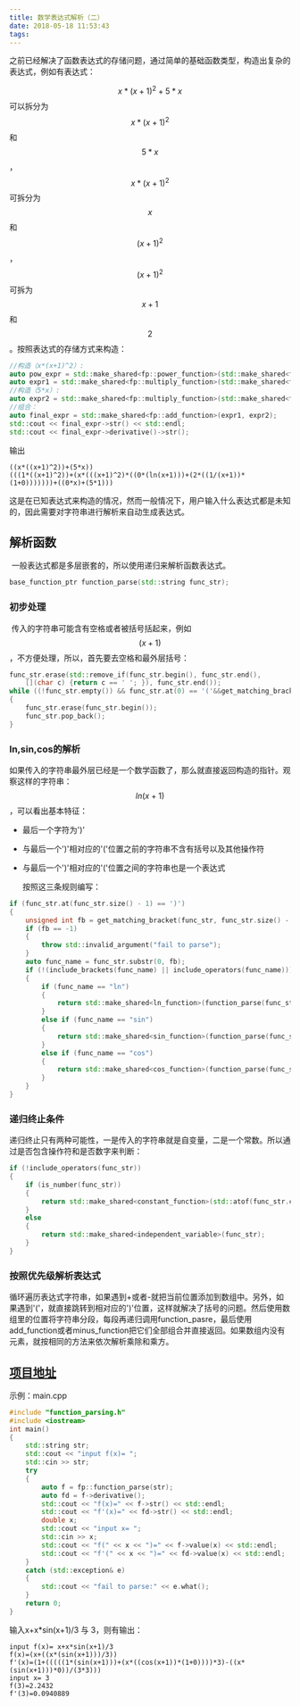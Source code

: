 ```yaml
---
title: 数学表达式解析（二）
date: 2018-05-18 11:53:43
tags:
---
```




​	之前已经解决了函数表达式的存储问题，通过简单的基础函数类型，构造出复杂的表达式，例如有表达式：

$$
x*(x+1)^2+5*x
$$
可以拆分为$$x*(x+1)^2$$和$$5*x$$，$$x*(x+1)^2$$可拆分为$$x$$和$$(x+1)^2$$，$$(x+1)^2$$可拆为$$x+1$$和$$2$$。按照表达式的存储方式来构造：
```c++
//构造（x*(x+1)^2）:
auto pow_expr = std::make_shared<fp::power_function>(std::make_shared<fp::add_function>(std::make_shared<fp::independent_variable>("x"), std::make_shared<fp::constant_function>(1)), std::make_shared<fp::constant_function>(2));
auto expr1 = std::make_shared<fp::multiply_function>(std::make_shared<fp::independent_variable>("x"), pow_expr);
//构造（5*x）:
auto expr2 = std::make_shared<fp::multiply_function>(std::make_shared<fp::constant_function>(5), std::make_shared<fp::independent_variable>("x"));
//组合：
auto final_expr = std::make_shared<fp::add_function>(expr1, expr2);
std::cout << final_expr->str() << std::endl;
std::cout << final_expr->derivative()->str();
```

输出

```
((x*((x+1)^2))+(5*x))
(((1*((x+1)^2))+(x*(((x+1)^2)*((0*(ln(x+1)))+(2*((1/(x+1))*(1+0)))))))+((0*x)+(5*1)))
```

这是在已知表达式来构造的情况，然而一般情况下，用户输入什么表达式都是未知的，因此需要对字符串进行解析来自动生成表达式。

## 解析函数

​	一般表达式都是多层嵌套的，所以使用递归来解析函数表达式。

```c++
base_function_ptr function_parse(std::string func_str);
```



### 初步处理

​	传入的字符串可能含有空格或者被括号括起来，例如$$( x + 1 )$$，不方便处理，所以，首先要去空格和最外层括号：

```c++
func_str.erase(std::remove_if(func_str.begin(), func_str.end(),
	[](char c) {return c == ' '; }), func_str.end());
while ((!func_str.empty()) && func_str.at(0) == '('&&get_matching_bracket(func_str, 0) == (func_str.size() - 1))
{
	func_str.erase(func_str.begin());
	func_str.pop_back();
}
```

### ln,sin,cos的解析

​	如果传入的字符串最外层已经是一个数学函数了，那么就直接返回构造的指针。观察这样的字符串：$$ln(x+1)$$，可以看出基本特征：

- 最后一个字符为')'

- 与最后一个')'相对应的'('位置之前的字符串不含有括号以及其他操作符

- 与最后一个')'相对应的'('位置之间的字符串也是一个表达式

  按照这三条规则编写：
```c++
if (func_str.at(func_str.size() - 1) == ')')
{
	unsigned int fb = get_matching_bracket(func_str, func_str.size() - 1);
	if (fb == -1)
	{
		throw std::invalid_argument("fail to parse");
	}
	auto func_name = func_str.substr(0, fb);
	if (!(include_brackets(func_name) || include_operators(func_name)))
	{
		if (func_name == "ln")
		{
			return std::make_shared<ln_function>(function_parse(func_str.substr(fb, func_str.size() - fb)));
		}
		else if (func_name == "sin")
		{
			return std::make_shared<sin_function>(function_parse(func_str.substr(fb, func_str.size() - fb)));
		}
		else if (func_name == "cos")
		{
			return std::make_shared<cos_function>(function_parse(func_str.substr(fb, func_str.size() - fb)));
		}
	}
}
```


### 递归终止条件

​	递归终止只有两种可能性，一是传入的字符串就是自变量，二是一个常数。所以通过是否包含操作符和是否数字来判断：

```c++
if (!include_operators(func_str))
{
	if (is_number(func_str))
	{
		return std::make_shared<constant_function>(std::atof(func_str.c_str()));
	}
	else
	{
		return std::make_shared<independent_variable>(func_str);
	}
}
```

### 按照优先级解析表达式

​	循环遍历表达式字符串，如果遇到+或者-就把当前位置添加到数组中。另外，如果遇到'('，就直接跳转到相对应的')'位置，这样就解决了括号的问题。然后使用数组里的位置将字符串分段，每段再递归调用function_pasre，最后使用add_function或者minus_function把它们全部组合并直接返回。如果数组内没有元素，就按相同的方法来依次解析乘除和乘方。

##  [项目地址](https://github.com/cildhdi/function_parsing)

示例：main.cpp  

```c++
#include "function_parsing.h"
#include <iostream>
int main()
{
	std::string str;
	std::cout << "input f(x)= ";
	std::cin >> str;
	try
	{
		auto f = fp::function_parse(str);
		auto fd = f->derivative();
		std::cout << "f(x)=" << f->str() << std::endl;
		std::cout << "f'(x)=" << fd->str() << std::endl;
		double x;
		std::cout << "input x= ";
		std::cin >> x;
		std::cout << "f(" << x << ")=" << f->value(x) << std::endl;
		std::cout << "f'(" << x << ")=" << fd->value(x) << std::endl;
	}
	catch (std::exception& e)
	{
		std::cout << "fail to parse:" << e.what();
	}
	return 0;
}
```

输入x+x*sin(x+1)/3 与 3，则有输出：

```
input f(x)= x+x*sin(x+1)/3
f(x)=(x+((x*(sin(x+1)))/3))
f'(x)=(1+(((((1*(sin(x+1)))+(x*((cos(x+1))*(1+0))))*3)-((x*(sin(x+1)))*0))/(3*3)))
input x= 3
f(3)=2.2432
f'(3)=0.0940889
```